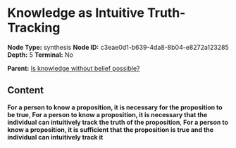 # Knowledge as Intuitive Truth-Tracking

**Node Type:** synthesis
**Node ID:** c3eae0d1-b639-4da8-8b04-e8272a123285
**Depth:** 5
**Terminal:** No

**Parent:** [Is knowledge without belief possible?](is-knowledge-without-belief-possible-antithesis-a113e19e-0b12-420a-9b80-bb4ed5810dd0.md)

## Content

**For a person to know a proposition, it is necessary for the proposition to be true**, **For a person to know a proposition, it is necessary that the individual can intuitively track the truth of the proposition**, **For a person to know a proposition, it is sufficient that the proposition is true and the individual can intuitively track it**
